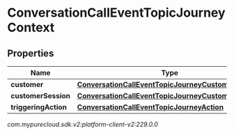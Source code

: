 # ConversationCallEventTopicJourneyContext


## Properties

| Name | Type | Description | Notes |
| ------------ | ------------- | ------------- | ------------- |
| **customer** | [**ConversationCallEventTopicJourneyCustomer**](ConversationCallEventTopicJourneyCustomer) |  |  [optional] |
| **customerSession** | [**ConversationCallEventTopicJourneyCustomerSession**](ConversationCallEventTopicJourneyCustomerSession) |  |  [optional] |
| **triggeringAction** | [**ConversationCallEventTopicJourneyAction**](ConversationCallEventTopicJourneyAction) |  |  [optional] |




_com.mypurecloud.sdk.v2:platform-client-v2:229.0.0_
